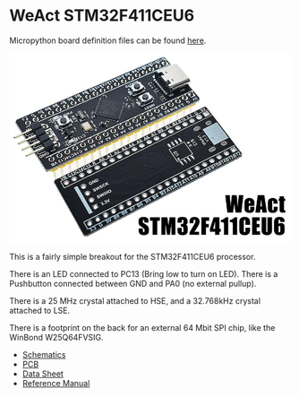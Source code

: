 # WeAct STM32F411CEU6

Micropython board definition files can be found [here](https://github.com/mcauser/WEACT_F411CEU6).

![board](docs/STM32F411CEU6.jpg)

This is a fairly simple breakout for the STM32F411CEU6 processor.

There is an LED connected to PC13 (Bring low to turn on LED).
There is a Pushbutton connected between GND and PA0 (no external pullup).

There is a 25 MHz crystal attached to HSE, and a 32.768kHz crystal attached to LSE.

There is a footprint on the back for an external 64 Mbit SPI chip, like the WinBond W25Q64FVSIG.

* [Schematics](docs/STM32F411CEU6_schematics.pdf)
* [PCB](STM32F411CEU6_pcb.pdf)
* [Data Sheet](docs/stm32f411ce-ds.pdf)
* [Reference Manual](docs/STM32F411xCE-rm.pdf)
